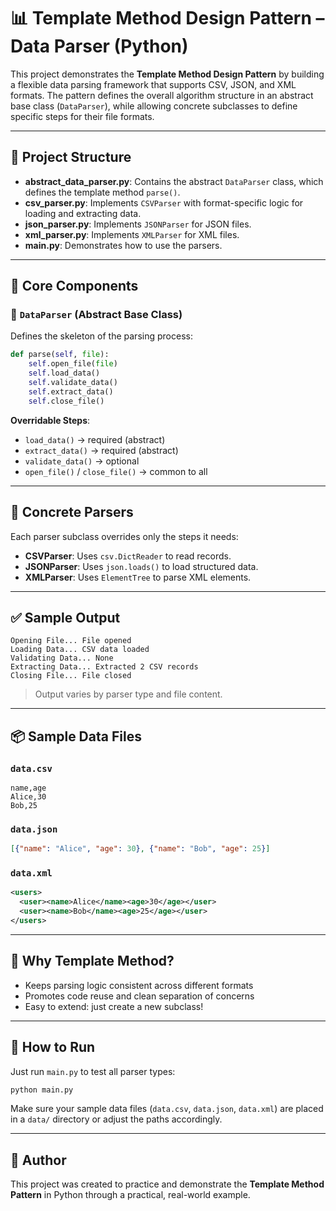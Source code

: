 # 📊 Template Method Design Pattern – Data Parser (Python)

This project demonstrates the **Template Method Design Pattern** by building a flexible data parsing framework that supports CSV, JSON, and XML formats. The pattern defines the overall algorithm structure in an abstract base class (`DataParser`), while allowing concrete subclasses to define specific steps for their file formats.

---

## 📁 Project Structure

- **abstract_data_parser.py**: Contains the abstract `DataParser` class, which defines the template method `parse()`.
- **csv_parser.py**: Implements `CSVParser` with format-specific logic for loading and extracting data.
- **json_parser.py**: Implements `JSONParser` for JSON files.
- **xml_parser.py**: Implements `XMLParser` for XML files.
- **main.py**: Demonstrates how to use the parsers.

---

## 🔧 Core Components

### 🧩 `DataParser` (Abstract Base Class)
Defines the skeleton of the parsing process:

```python
def parse(self, file):
    self.open_file(file)
    self.load_data()
    self.validate_data()
    self.extract_data()
    self.close_file()
```

**Overridable Steps**:
- `load_data()` → required (abstract)
- `extract_data()` → required (abstract)
- `validate_data()` → optional
- `open_file()` / `close_file()` → common to all

---

## 🧩 Concrete Parsers

Each parser subclass overrides only the steps it needs:

- **CSVParser**: Uses `csv.DictReader` to read records.
- **JSONParser**: Uses `json.loads()` to load structured data.
- **XMLParser**: Uses `ElementTree` to parse XML elements.

---


## ✅ Sample Output

```
Opening File... File opened
Loading Data... CSV data loaded
Validating Data... None
Extracting Data... Extracted 2 CSV records
Closing File... File closed
```

> Output varies by parser type and file content.

---

## 📦 Sample Data Files

### `data.csv`
```
name,age
Alice,30
Bob,25
```

### `data.json`
```json
[{"name": "Alice", "age": 30}, {"name": "Bob", "age": 25}]
```

### `data.xml`
```xml
<users>
  <user><name>Alice</name><age>30</age></user>
  <user><name>Bob</name><age>25</age></user>
</users>
```

---

## 🧠 Why Template Method?

- Keeps parsing logic consistent across different formats
- Promotes code reuse and clean separation of concerns
- Easy to extend: just create a new subclass!

---

## 🚀 How to Run

Just run `main.py` to test all parser types:

```bash
python main.py
```

Make sure your sample data files (`data.csv`, `data.json`, `data.xml`) are placed in a `data/` directory or adjust the paths accordingly.

---

## 📝 Author

This project was created to practice and demonstrate the **Template Method Pattern** in Python through a practical, real-world example.
